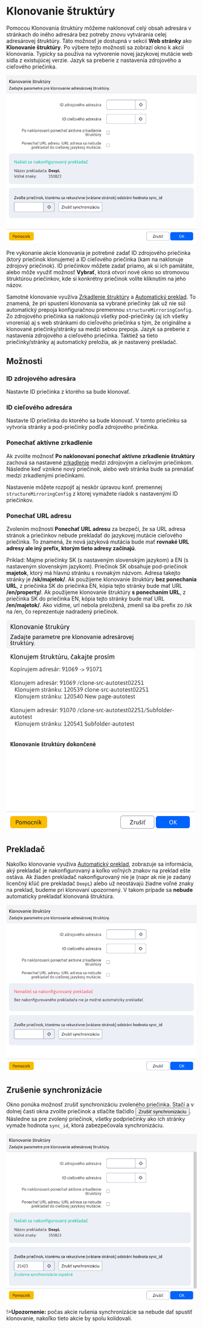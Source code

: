 # Klonovanie štruktúry

Pomocou Klonovania štruktúry môžeme naklonovať celý obsah adresára v stránkach do iného adresára bez potreby znovu vytvárania celej adresárovej štruktúry. Táto možnosť je dostupná v sekcií **Web stránky** ako **Klonovanie štruktúry**. Po výbere tejto možnosti sa zobrazí okno k akcií klonovania. Typicky sa používa na vytvorenie novej jazykovej mutácie web sídla z existujúcej verzie. Jazyk sa preberie z nastavenia zdrojového a cieľového priečinka.

![](clone_structure_set_translator.png)

Pre vykonanie akcie klonovania je potrebné zadať ID zdrojového priečinka (ktorý priečinok klonujeme) a ID cieľového priečinka (kam na naklonuje zdrojový priečinok). ID priečinkov môžete zadať priamo, ak si ich pamätáte, alebo môže využiť možnosť **Vybrať**, ktorá otvorí nové okno so stromovou štruktúrou priečinkov, kde si konkrétny priečinok volíte kliknutím na jeho názov.

Samotné klonovanie využíva [Zrkadlenie štruktúry](../docmirroring/README.md) a [Automatický preklad](../../../admin/setup/translation.md). To znamená, že pri spustení klonovania sa vybrané priečinky (ak už nie sú) automatický prepoja konfiguračnou premennou ```structureMirroringConfig```. Zo zdrojového priečinka sa naklonujú všetky pod-priečinky (aj ich všetky vnorenia) aj s web stránkami do cieľového priečinka s tým, že originálne a klonované priečinky/stránky sa medzi sebou prepoja. Jazyk sa preberie z nastavenia zdrojového a cieľového priečinka. Taktiež sa tieto priečinky/stránky aj automatický preložia, ak je nastavený prekladač.

## Možnosti

### ID zdrojového adresára

Nastavte ID priečinka z ktorého sa bude klonovať.

### ID cieľového adresára

Nastavte ID priečinka do ktorého sa bude klonovať. V tomto priečinku sa vytvoria stránky a pod-priečinky podľa zdrojového priečinka.

### Ponechať aktívne zrkadlenie

Ak zvolíte možnosť **Po naklonovaní ponechať aktívne zrkadlenie štruktúry** zachová sa nastavené [zrkadlenie](../docmirroring/README.md) medzi zdrojovým a cieľovým priečinkom. Následne keď vznikne nový priečinok, alebo web stránka bude sa prenášať medzi zrkadlenými priečinkami.

Nastavenie môžete rozpojiť aj neskôr úpravou konf. premennej `structureMirroringConfig` z ktorej vymažete riadok s nastavenými ID priečinkov.

### Ponechať URL adresu

Zvolením možnosti **Ponechať URL adresu** za bezpečí, že sa URL adresa stránok a priečinkov nebude prekladať do jazykovej mutácie cieľového priečinka. To znamená, že nová jazyková mutácia bude mať **rovnaké URL adresy ale iný prefix, ktorým tieto adresy začínajú**.

Príklad:
Majme priečinky SK (s nastaveným slovenským jazykom) a EN (s nastaveným slovenským jazykom).
Priečinok SK obsahuje pod-priečinok **majetok**, ktorý má hlavnú stránku s rovnakým názvom. Adresa takejto stránky je **/sk/majetok/**.
Ak použijeme klonovanie štruktúry **bez ponechania URL**, z priečinka SK do priečinka EN, kópia tejto stránky bude mať URL **/en/property/**.
Ak použijeme klonovanie štruktúry **s ponechaním URL**, z priečinka SK do priečinka EN, kópia tejto stránky bude mať URL **/en/majetok/**. Ako vidíme, url nebola preložená, zmenil sa iba prefix zo /sk na /en, čo reprezentuje nadradený priečinok.

![](clone_structure_result.png)

## Prekladač

Nakoľko klonovanie využíva [Automatický preklad](../../../admin/setup/translation.md), zobrazuje sa informácia, aký prekladač je nakonfigurovaný a koľko voľných znakov na preklad ešte ostáva. Ak žiaden prekladač nakonfigurovaný nie je (napr ak nie je zadaný licenčný kľúč pre prekladač `DeepL`) alebo už neostávajú žiadne voľné znaky na preklad, budeme pri klonovaní upozornený. V takom prípade sa **nebude** automaticky prekladať klonovaná štruktúra.

![](clone_structure_no_set_translator.png)

## Zrušenie synchronizácie

Okno ponúka možnosť zrušiť synchronizáciu zvoleného priečinka. Stačí a v dolnej časti okna zvolíte priečinok a stlačíte tlačidlo <button class="btn btn-sm btn-outline-secondary" type="button">Zrušiť synchronizáciu</button>. Následne sa pre zvolený priečinok, všetky podpriečinky ako ich stránky vymaže hodnota `sync_id`, ktorá zabezpečovala synchronizáciu.

![](clone_structure_undo_sync.png)

!>**Upozornenie:** počas akcie rušenia synchronizácie sa nebude dať spustiť klonovanie, nakoľko tieto akcie by spolu kolidovali.
